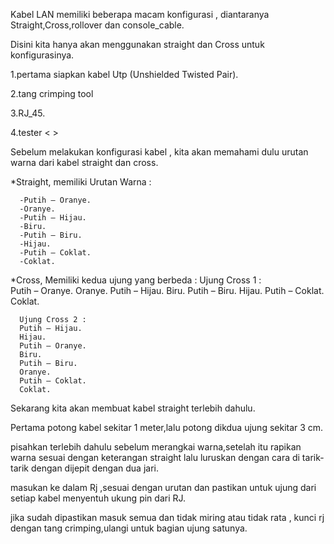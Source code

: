 Kabel LAN memiliki beberapa macam konfigurasi , diantaranya Straight,Cross,rollover dan console_cable.

Disini kita hanya akan menggunakan straight dan Cross untuk konfigurasinya.

1.pertama siapkan kabel Utp (Unshielded Twisted Pair).


2.tang crimping tool
<gambar>

3.RJ_45.
<gambar>

4.tester
< >

Sebelum melakukan konfigurasi kabel , kita akan memahami dulu urutan warna dari kabel straight dan cross.

  *Straight, memiliki Urutan Warna :

      -Putih – Oranye.
      -Oranye.
      -Putih – Hijau.
      -Biru.
      -Putih – Biru.
      -Hijau. 
      -Putih – Coklat. 
      -Coklat.

  *Cross, Memiliki kedua ujung yang berbeda :
      Ujung Cross 1 :  
      Putih – Oranye.
      Oranye. 
      Putih – Hijau. 
      Biru.
      Putih – Biru. 
      Hijau. 
      Putih – Coklat.
      Coklat.

      Ujung Cross 2 :
      Putih – Hijau. 
      Hijau. 
      Putih – Oranye. 
      Biru.
      Putih – Biru. 
      Oranye.
      Putih – Coklat.
      Coklat.

Sekarang kita akan membuat kabel straight terlebih dahulu.

Pertama potong kabel sekitar 1 meter,lalu potong dikdua ujung sekitar 3 cm.

pisahkan terlebih dahulu sebelum merangkai warna,setelah itu rapikan warna sesuai dengan keterangan straight lalu luruskan dengan cara di tarik-tarik dengan dijepit dengan dua jari.

<Gambar>

masukan ke dalam Rj ,sesuai dengan urutan dan pastikan untuk ujung dari setiap kabel menyentuh ukung pin dari RJ.

jika sudah dipastikan masuk semua dan tidak miring atau tidak rata , kunci rj dengan tang crimping,ulangi untuk bagian ujung satunya.




